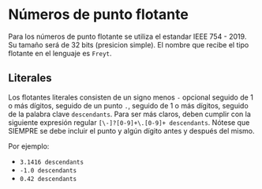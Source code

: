 # Números de punto flotante

Para los números de punto flotante se utiliza el estandar
IEEE 754 - 2019. Su tamaño será de 32 bits (presicion simple).
El nombre que recibe el tipo flotante en el lenguaje es
`Freyt`.

## Literales

Los flotantes literales consisten de un signo menos `-` opcional
seguido de 1 o más dígitos, seguido de un punto `.`, seguido de
1 o más dígitos, seguido de la palabra clave `descendants`. Para
ser más claros, deben cumplir con la siguiente expresión regular
`[\-]?[0-9]+\.[0-9]+ descendants`. Nótese que SIEMPRE se debe
incluir el punto y algún dígito antes y después del mismo.

Por ejemplo:
* `3.1416 descendants`
* `-1.0 descendants`
* `0.42 descendants`
